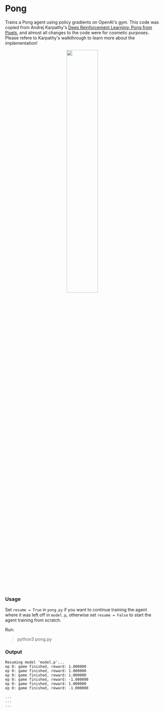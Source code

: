 # Pong

Trains a Pong agent using policy gradients on OpenAI's gym. This code was copied from Andrej Karpathy's [Deep Reinforcement Learning: Pong from Pixels](http://karpathy.github.io/2016/05/31/rl/), and almost all changes to the code were for cosmetic purposes. Please refere to Karpathy's walkthrough to learn more about the implementation!

<p align="center">
<img src="https://github.com/ankonzoid/L6_exercises/blob/master/reinforcement-learning/deep/pong/pong.gif" width="45%">
</p>

### Usage

Set `resume = True` in `pong.py` if you want to continue training the agent where it was left off in `model.p`, otherwise set `resume = False` to start the agent training from scratch.

Run:

> python3 pong.py

### Output

```
Resuming model 'model.p'...
ep 0: game finished, reward: 1.000000
ep 0: game finished, reward: 1.000000
ep 0: game finished, reward: 1.000000
ep 0: game finished, reward: -1.000000
ep 0: game finished, reward: 1.000000
ep 0: game finished, reward: -1.000000

...
...
...
```

